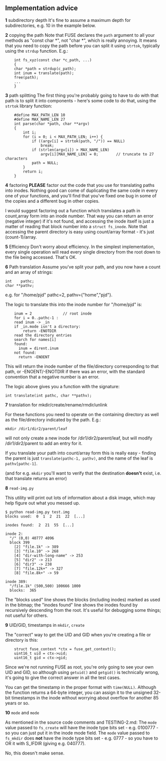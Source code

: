 Implementation advice
---------------------

**1** subdirectory depth
It's fine to assume a maximum depth for subdirectories, e.g. 10 in the example below.

**2** copying the path
Note that FUSE declares the `path` argument to all your methods as "const char *", not "char *", which is really annoying. It means that you need to copy the path before you can split it using `strtok`, typically using the `strdup` function. E.g.:

```
    int fs_xyz(const char *c_path, ...)
    {
	char *path = strdup(c_path);
	int inum = translate(path);
	free(path);
	...
    }
```

**3** path splitting
The first thing you're probably going to have to do with that path is to split it into components - here's some code to do that, using the `strtok` library function:
```
    #define MAX_PATH_LEN 10
    #define MAX_NAME_LEN 27
    int parse(char *path, char **argv)
    {
        int i;
        for (i = 0; i < MAX_PATH_LEN; i++) {
            if ((argv[i] = strtok(path, "/")) == NULL)
                break;
            if (strlen(argv[i]) > MAX_NAME_LEN)
                argv[i][MAX_NAME_LEN] = 0;        // truncate to 27 characters
            path = NULL;
        }
        return i;
    }
```

**4**  factoring
**PLEASE** factor out the code that you use for translating paths into inodes. Nothing good can come of duplicating the same code in every one of your functions, and you'll find that you've fixed one bug in some of the copies and a different bug in other copies.

I would suggest factoring out a function which translates a path in count,array form into an inode number. That way you can return an error (negative integer) if it's not found, and accessing the inode itself is just a matter of reading that block number into a `struct fs_inode`. Note that accessing the parent directory is easy using count/array format - it's just (count-1)/array.

**5** Efficiency
Don't worry about efficiency. In the simplest implementation, every single operation will read every single directory from the root down to the file being accessed. That's OK.

**6** Path translation
Assume you've split your path, and you now have a count and an array of strings:
```
int    pathc;
char **pathv;
```
e.g. for "/home/pjd" pathc=2, pathv={"home","pjd"}.

The logic to translate this into the inode number for "/home/pjd" is:
```
    inum = 2              // root inode
    for i = 0..pathc-1 :
	read inum -> _in
	if _in.mode isn't a directory:
	    return -ENOTDIR
	read the directory entries
	search for names[i]
	found:
	  inum = dirent.inum
	not found:
	  return -ENOENT
```
This will return the inode number of the file/directory corresponding to that path, or -ENOENT/-ENOTDIR if there was an error, with the standard convention that a negative number is an error.

The logic above gives you a function with the signature:
```
int translate(int pathc, char **pathv);
```

**7** translation for mkdir/create/rename/rmdir/unlink

For these functions you need to operate on the containing directory as well as the file/directory indicated by the path. E.g.:
```
mkdir /dir1/dir2/parent/leaf
```
will not only create a new inode for /dir1/dir2/parent/leaf, but will modify /dir1/dir2/parent to add an entry for it.

If you translate your path into count/array form this is really easy - finding the parent is just `translate(pathc-1, pathv)`, and the name of the leaf is `pathv[pathc-1]`.

(and for e.g. `mkdir` you'll want to verify that the destination **doesn't** exist, i.e. that translate returns an error)

**8** `read-img.py`

This utility will print out lots of information about a disk image, which may help figure out what you messed up.
```
$ python read-img.py test.img 
blocks used:  0  1  2  21  22  [...]

inodes found:  2  21  55  [...]

inode 2:
  "/" (0,0) 40777 4096 
  block 399 
    [2] "file.1k" -> 389
    [3] "file.10" -> 268
    [4] "dir-with-long-name" -> 253
    [5] "dir2" -> 213
    [6] "dir3" -> 238
    [7] "file.12k+" -> 327
    [8] "file.8k+" -> 59

inode 389:
  "/file.1k" (500,500) 100666 1000 
  blocks:  365
```
The "blocks used" line shows the blocks (including inodes) marked as used in the bitmap; the "inodes found" line shows the inodes found by recursively descending from the root. It's useful for debugging some things; not useful for others.

**9** UID/GID, timestamps in `mkdir`, `create`

The "correct" way to get the UID and GID when you're creating a file or directory is this:
```
    struct fuse_context *ctx = fuse_get_context();
    uint16_t uid = ctx->uid;
    uint16_t gid = ctx->gid;
```

Since we're not running FUSE as root, you're only going to see your own UID and GID, so although using `getuid()` and `getgid()` is technically wrong, it's going to give the correct answer in all the test cases.

You can get the timestamp in the proper format with `time(NULL)`. Although the function returns a 64-byte integer, you can assign it to the unsigned 32-bit timestamps in the inode without worrying about overflow for another 85 years or so.

**10** `mode` and `mode`

As mentioned in the source code comments and TESTING-2.md:
The `mode` value passed to `fs_create` will have the inode type bits set - e.g. 0100777 - so you can just put it in the inode mode field.
The `mode` value passed to `fs_mkdir` does **not** have the inode type bits set - e.g. 0777 - so you have to OR it with S_IFDIR (giving e.g. 040777).

No, this doesn't make sense.

